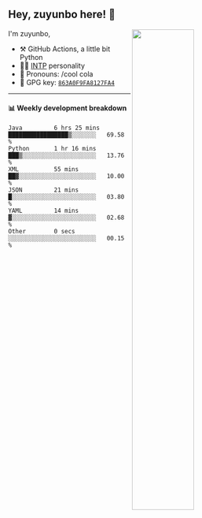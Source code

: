 

## Hey, zuyunbo here! :wave: 
[<img align="right" width="50%" src="https://github-readme-stats.vercel.app/api?username=zuyunbo&theme=dark&show_icons=true">](https://metrics.lecoq.io/ouuan?template=classic)

I'm zuyunbo,

-   :hammer_and_pick: GitHub Actions, a little bit Python
-   :man_scientist: [INTP](https://www.16personalities.com/profiles/3302586f07ca3) personality
-   :man: Pronouns: /cool cola
-   :key: GPG key: [`863A0F9FA8127FA4`](https://github.com/zuyunbo.gpg)

---

#### :bar_chart: Weekly development breakdown
<!--START_SECTION:waka-->

```text
Java         6 hrs 25 mins   █████████████████▒░░░░░░░   69.58 %
Python       1 hr 16 mins    ███▒░░░░░░░░░░░░░░░░░░░░░   13.76 %
XML          55 mins         ██▓░░░░░░░░░░░░░░░░░░░░░░   10.00 %
JSON         21 mins         █░░░░░░░░░░░░░░░░░░░░░░░░   03.80 %
YAML         14 mins         ▓░░░░░░░░░░░░░░░░░░░░░░░░   02.68 %
Other        0 secs          ░░░░░░░░░░░░░░░░░░░░░░░░░   00.15 %
```

<!--END_SECTION:waka-->

